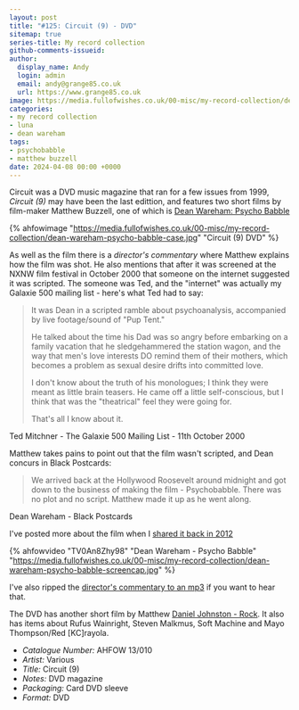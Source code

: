 ```yaml
---
layout: post
title: "#125: Circuit (9) - DVD"
sitemap: true
series-title: My record collection
github-comments-issueid:
author:
  display_name: Andy
  login: admin
  email: andy@grange85.co.uk
  url: https://www.grange85.co.uk
image: https://media.fullofwishes.co.uk/00-misc/my-record-collection/dean-wareham-psycho-babble-case.jpg
categories:
- my record collection
- luna
- dean wareham
tags:
- psychobabble
- matthew buzzell
date: 2024-04-08 00:00 +0000
---
```

Circuit was a DVD music magazine that ran for a few issues from 1999, _Circuit (9)_ may have been the last edittion, and features two short films by film-maker Matthew Buzzell, one of which is [Dean Wareham: Psycho Babble](/2012/05/07/video-dean-wareham-in-psycho-babble/)

{% ahfowimage "https://media.fullofwishes.co.uk/00-misc/my-record-collection/dean-wareham-psycho-babble-case.jpg" "Circuit (9) DVD" %}

As well as the film there is a _director's commentary_ where Matthew explains how the film was shot. He also mentions that after it was screened at the NXNW film festival in October 2000 that someone on the internet suggested it was scripted. The someone was Ted, and the "internet" was actually my Galaxie 500 mailing list - here's what Ted had to say:

<blockquote>
<p>It was Dean in a scripted ramble about psychoanalysis, accompanied by live
footage/sound of "Pup Tent."</p>

<p>He talked about the time his Dad was so angry before embarking on a family
vacation that he sledgehammered the station wagon, and the way that men's
love interests DO remind them of their mothers, which becomes a problem as
sexual desire drifts into committed love.</p>

<p>I don't know about the truth of his monologues; I think they were meant as
little brain teasers. He came off a little self-conscious, but I think that
was the "theatrical" feel they were going for.</p>

<p>That's all I know about it.</p>
</blockquote>
<p class="caption">Ted Mitchner - The Galaxie 500 Mailing List - 11th October 2000</p>

Matthew takes pains to point out that the film wasn't scripted, and Dean concurs in Black Postcards:

<blockquote>
We arrived back at the Hollywood Roosevelt around midnight and got down to the business of making the film - Psychobabble. There was no plot and no script. Matthew made it up as he went along.
</blockquote>
<p class="caption">Dean Wareham - Black Postcards</p>

I've posted more about the film when I [shared it back in 2012](/2012/05/07/video-dean-wareham-in-psycho-babble/)

{% ahfowvideo "TV0An8Zhy98" "Dean Wareham - Psycho Babble" "https://media.fullofwishes.co.uk/00-misc/my-record-collection/dean-wareham-psycho-babble-screencap.jpg" %}

I've also ripped the [director's commentary to an mp3](https://media.fullofwishes.co.uk/00-misc/audio/psycho-babble-directors-commentary.mp3) if you want to hear that.

The DVD has another short film by Matthew [Daniel Johnston - Rock](https://www.youtube.com/watch?v=0s2Pc0P5wWo). It also has items about Rufus Wainright, Steven Malkmus, Soft Machine and Mayo Thompson/Red [KC]rayola.

 - *Catalogue Number:* AHFOW 13/010
 - *Artist:* Various
 - *Title:* Circuit (9)
 - *Notes:* DVD magazine
 - *Packaging:* Card DVD sleeve
 - *Format:* DVD
